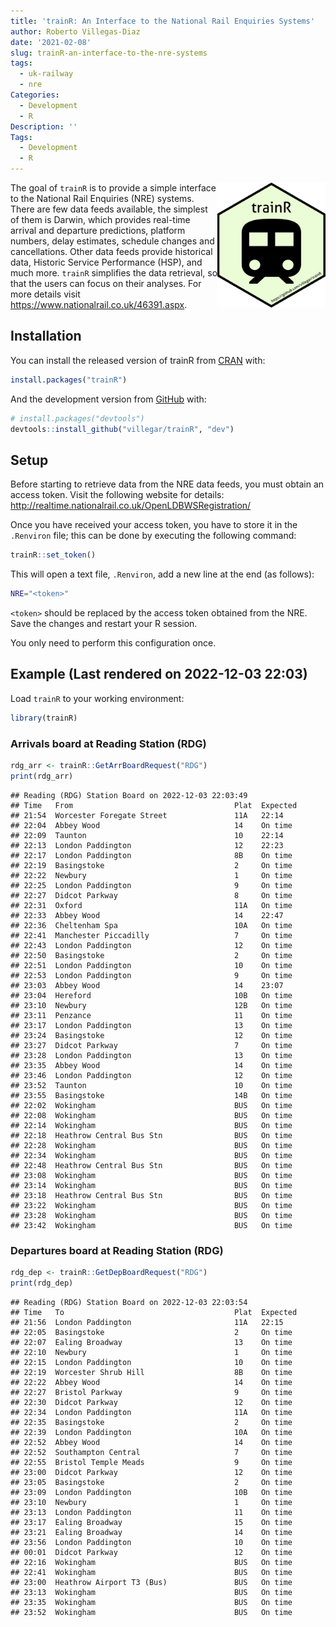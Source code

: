 ```yaml
---
title: 'trainR: An Interface to the National Rail Enquiries Systems'
author: Roberto Villegas-Diaz
date: '2021-02-08'
slug: trainR-an-interface-to-the-nre-systems
tags:
  - uk-railway
  - nre
Categories:
  - Development
  - R
Description: ''
Tags:
  - Development
  - R
---
```


<img src="https://raw.githubusercontent.com/villegar/trainR/main/inst/images/logo.png" alt="logo" align="right" height=200px/>

The goal of `trainR` is to provide a simple interface to the 
National Rail Enquiries (NRE) systems. There are few data feeds 
available, the simplest of them is Darwin, which provides real-time 
arrival and departure predictions, platform numbers, delay estimates, 
schedule changes and cancellations. Other data feeds provide historical 
data, Historic Service Performance (HSP), and much more. `trainR` 
simplifies the data retrieval, so that the users can focus on their 
analyses. For more details visit 
https://www.nationalrail.co.uk/46391.aspx.

## Installation

You can install the released version of trainR from [CRAN](https://CRAN.R-project.org) with:

``` r
install.packages("trainR")
```

And the development version from [GitHub](https://github.com/) with:

``` r
# install.packages("devtools")
devtools::install_github("villegar/trainR", "dev")
```

## Setup
Before starting to retrieve data from the NRE data feeds, you must obtain an access token. 
Visit the following website for details: http://realtime.nationalrail.co.uk/OpenLDBWSRegistration/

Once you have received your access token, you have to store it in the `.Renviron` file; this can be 
done by executing the following command:


```r
trainR::set_token()
```

This will open a text file, `.Renviron`, add a new line at the end (as follows):

```bash
NRE="<token>"
```

`<token>` should be replaced by the access token obtained from the NRE. Save the changes and restart 
your R session.

You only need to perform this configuration once.

## Example (Last rendered on 2022-12-03 22:03)

Load `trainR` to your working environment:

```r
library(trainR)
```

### Arrivals board at Reading Station (RDG)


```r
rdg_arr <- trainR::GetArrBoardRequest("RDG")
print(rdg_arr)
```

```
## Reading (RDG) Station Board on 2022-12-03 22:03:49
## Time   From                                    Plat  Expected
## 21:54  Worcester Foregate Street               11A   22:14
## 22:04  Abbey Wood                              14    On time
## 22:09  Taunton                                 10    22:14
## 22:13  London Paddington                       12    22:23
## 22:17  London Paddington                       8B    On time
## 22:19  Basingstoke                             2     On time
## 22:22  Newbury                                 1     On time
## 22:25  London Paddington                       9     On time
## 22:27  Didcot Parkway                          8     On time
## 22:31  Oxford                                  11A   On time
## 22:33  Abbey Wood                              14    22:47
## 22:36  Cheltenham Spa                          10A   On time
## 22:41  Manchester Piccadilly                   7     On time
## 22:43  London Paddington                       12    On time
## 22:50  Basingstoke                             2     On time
## 22:51  London Paddington                       10    On time
## 22:53  London Paddington                       9     On time
## 23:03  Abbey Wood                              14    23:07
## 23:04  Hereford                                10B   On time
## 23:10  Newbury                                 12B   On time
## 23:11  Penzance                                11    On time
## 23:17  London Paddington                       13    On time
## 23:24  Basingstoke                             12    On time
## 23:27  Didcot Parkway                          7     On time
## 23:28  London Paddington                       13    On time
## 23:35  Abbey Wood                              14    On time
## 23:46  London Paddington                       12    On time
## 23:52  Taunton                                 10    On time
## 23:55  Basingstoke                             14B   On time
## 22:02  Wokingham                               BUS   On time
## 22:08  Wokingham                               BUS   On time
## 22:14  Wokingham                               BUS   On time
## 22:18  Heathrow Central Bus Stn                BUS   On time
## 22:28  Wokingham                               BUS   On time
## 22:34  Wokingham                               BUS   On time
## 22:48  Heathrow Central Bus Stn                BUS   On time
## 23:08  Wokingham                               BUS   On time
## 23:14  Wokingham                               BUS   On time
## 23:18  Heathrow Central Bus Stn                BUS   On time
## 23:22  Wokingham                               BUS   On time
## 23:28  Wokingham                               BUS   On time
## 23:42  Wokingham                               BUS   On time
```

### Departures board at Reading Station (RDG)


```r
rdg_dep <- trainR::GetDepBoardRequest("RDG")
print(rdg_dep)
```

```
## Reading (RDG) Station Board on 2022-12-03 22:03:54
## Time   To                                      Plat  Expected
## 21:56  London Paddington                       11A   22:15
## 22:05  Basingstoke                             2     On time
## 22:07  Ealing Broadway                         13    On time
## 22:10  Newbury                                 1     On time
## 22:15  London Paddington                       10    On time
## 22:19  Worcester Shrub Hill                    8B    On time
## 22:22  Abbey Wood                              14    On time
## 22:27  Bristol Parkway                         9     On time
## 22:30  Didcot Parkway                          12    On time
## 22:34  London Paddington                       11A   On time
## 22:35  Basingstoke                             2     On time
## 22:39  London Paddington                       10A   On time
## 22:52  Abbey Wood                              14    On time
## 22:52  Southampton Central                     7     On time
## 22:55  Bristol Temple Meads                    9     On time
## 23:00  Didcot Parkway                          12    On time
## 23:05  Basingstoke                             2     On time
## 23:09  London Paddington                       10B   On time
## 23:10  Newbury                                 1     On time
## 23:13  London Paddington                       11    On time
## 23:17  Ealing Broadway                         15    On time
## 23:21  Ealing Broadway                         14    On time
## 23:56  London Paddington                       10    On time
## 00:01  Didcot Parkway                          12    On time
## 22:16  Wokingham                               BUS   On time
## 22:41  Wokingham                               BUS   On time
## 23:00  Heathrow Airport T3 (Bus)               BUS   On time
## 23:13  Wokingham                               BUS   On time
## 23:35  Wokingham                               BUS   On time
## 23:52  Wokingham                               BUS   On time
```
